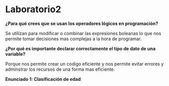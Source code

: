 # Laboratorio2
**¿Para qué crees que se usan los operadores lógicos en programación?**
  
   Se utilizan para modificar o combinar las expresiones boleanas lo que nos permite tomar decisiones mas complejas a la hora de programar.

**¿Por qué es importante declarar correctamente el tipo de dato de una variable?**
  
   Porque nos permite crear un codigo eficiente y nos permite evitar errores y adminstrar los recursos de una forma mas eficiente.


**Enunciado 1: Clasificación de edad**

